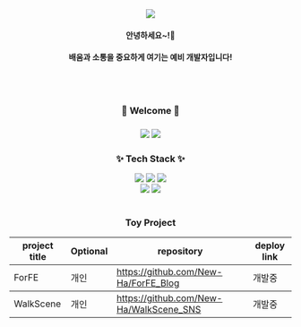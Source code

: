 <div align=center>
  <img src="https://capsule-render.vercel.app/api?type=waving&color=auto&height=200&section=header&text=유~하!!🙋🏻‍♀️&fontSize=80" />
</div>

<div align=center>
  <h4>안녕하세요~!🐣</h4>
  <h4>배움과 소통을 중요하게 여기는 예비 개발자입니다!</h4>
  <br />
  <br />

  <h3> 🔗 Welcome 🔗 <h3>
  <a href="https://velog.io/@https00200" target="_blank"><img src="https://img.shields.io/badge/Velog-20C997?style=for-the-badge&logo=Velog&logoColor=white"/></a>
  <a href="https://github.com/New-Ha/" target="_blank"><img src="https://img.shields.io/badge/github-181717?style=for-the-badge&logo=github&logoColor=white"></a>  
</div>

<div align=center>
  <div>
    <h3>✨ Tech Stack ✨</h3>
     <img src="https://img.shields.io/badge/Node.js-339933?style=for-the-badge&logo=Node.js&logoColor=white"/>
    <img src="https://img.shields.io/badge/HTML5-E34F26?style=for-the-badge&logo=HTML5&logoColor=white"/>
    <img src="https://img.shields.io/badge/CSS3-1572B6?style=for-the-badge&logo=CSS3&logoColor=white"/>
     <br/>
    <img src="https://img.shields.io/badge/Javascript-F7DF1E?style=for-the-badge&logo=Javascript&logoColor=white"/>
    <img src="https://img.shields.io/badge/React-61DAFB?style=for-the-badge&logo=React&logoColor=white"/> 
  </div>
</div>
<br />
  <div align=center>
    <h3>Toy Project</h3>
    <table>
      <thead>
		<tr>
			<th>project title</th>
      <th>Optional</th>
			<th>repository</th>
			<th>deploy link</th>
		</tr>
	</thead>
	<tbody>
    <tr>
			<td> ForFE </td>
			<td>  개인 </td>
			<td>  <a href='https://github.com/New-Ha/ForFE_Blog'>https://github.com/New-Ha/ForFE_Blog</a> </td>
			<td>  개발중 </td>
		</tr>
	</tbody>
  <tbody>
    <tr>
			<td> WalkScene </td>
			<td>  개인 </td>
			<td> <a href='https://github.com/New-Ha/WalkScene_SNS'>https://github.com/New-Ha/WalkScene_SNS</a> </td>
			<td>  개발중 </td>
		</tr>
	</tbody>
    </table>
  </div>
<br />
<br />
<br />
<br />
